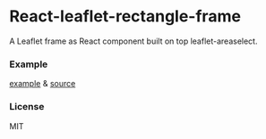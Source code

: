 # React-leaflet-rectangle-frame
A Leaflet frame as React component built on top leaflet-areaselect.

### Example

[example](https://b1rd.github.io/) & [source](example/index.html)

### License

MIT
